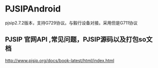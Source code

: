 # PJSIPAndroid
pjsip2.7.2版本，支持G729协议。与毅行设备对接。采用但是G711协议

## PJSIP 官网API ,常见问题，PJSIP源码以及打包so文档
http://www.pjsip.org/docs/book-latest/html/index.html


